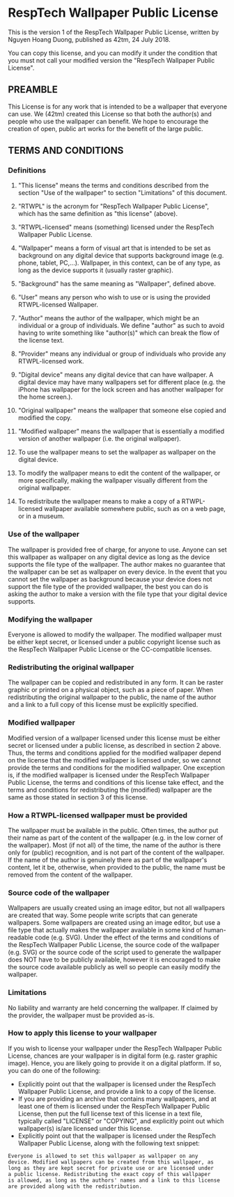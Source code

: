 RespTech Wallpaper Public License
=================================

This is the version 1 of the RespTech Wallpaper Public License, written by
Nguyen Hoang Duong, published as 42tm, 24 July 2018.

You can copy this license, and you can modify it under the condition that you
must not call your modified version the "RespTech Wallpaper Public License".

PREAMBLE
--------

This License is for any work that is intended to be a wallpaper that everyone
can use. We (42tm) created this License so that both the author(s) and people
who use the wallpaper can benefit. We hope to encourage the creation of open,
public art works for the benefit of the large public.

TERMS AND CONDITIONS
--------------------

### Definitions

1. "This license" means the terms and conditions described from the section "Use
of the wallpaper" to section "Limitations" of this document.

2. "RTWPL" is the acronym for "RespTech Wallpaper Public License", which has
the same definition as "this license" (above).

3. "RTWPL-licensed" means (something) licensed under the RespTech Wallpaper
Public License.

4. "Wallpaper" means a form of visual art that is intended to be set as
background on any digital device that supports background image (e.g. phone,
tablet, PC,...). Wallpaper, in this context, can be of any type, as long as
the device supports it (usually raster graphic).

5. "Background" has the same meaning as "Wallpaper", defined above.

6. "User" means any person who wish to use or is using the provided
RTWPL-licensed Wallpaper.

7. "Author" means the author of the wallpaper, which might be an individual
or a group of individuals. We define "author" as such to avoid having to
write something like "author(s)" which can break the flow of the license
text.

8. "Provider" means any individual or group of individuals who provide any
RTWPL-licensed work.

9. "Digital device" means any digital device that can have wallpaper. A
digital device may have many wallpapers set for different place (e.g. the
iPhone has wallpaper for the lock screen and has another wallpaper for the
home screen.).

10. "Original wallpaper" means the wallpaper that someone else copied and
modified the copy.

11. "Modified wallpaper" means the wallpaper that is essentially a modified
version of another wallpaper (i.e. the original wallpaper).

12. To use the wallpaper means to set the wallpaper as wallpaper on the
digital device.

13. To modify the wallpaper means to edit the content of the wallpaper,
or more specifically, making the wallpaper visually different from the
original wallpaper.

14. To redistribute the wallpaper means to make a copy of a RTWPL-licensed
wallpaper available somewhere public, such as on a web page, or in a museum.

### Use of the wallpaper

The wallpaper is provided free of charge, for anyone to use. Anyone can set
this wallpaper as wallpaper on any digital device as long as the device
supports the file type of the wallpaper. The author makes no guarantee that
the wallpaper can be set as wallpaper on every device. In the event that you
cannot set the wallpaper as background because your device does not support
the file type of the provided wallpaper, the best you can do is asking the
author to make a version with the file type that your digital device
supports.

### Modifying the wallpaper

Everyone is allowed to modify the wallpaper. The modified wallpaper must be
either kept secret, or licensed under a public copyright license such as
the RespTech Wallpaper Public License or the CC-compatible licenses.

### Redistributing the original wallpaper

The wallpaper can be copied and redistributed in any form. It can be raster
graphic or printed on a physical object, such as a piece of paper. When
redistributing the original wallpaper to the public, the name of the author
and a link to a full copy of this license must be explicitly specified.

### Modified wallpaper

Modified version of a wallpaper licensed under this license must be either
secret or licensed under a public license, as described in section 2 above.
Thus, the terms and conditions applied for the modified wallpaper depend on
the license that the modified wallpaper is licensed under, so we cannot
provide the terms and conditions for the modified wallpaper. One exception
is, if the modified wallpaper is licensed under the RespTech Wallpaper
Public License, the terms and conditions of this license take effect, and
the terms and conditions for redistributing the (modified) wallpaper are the
same as those stated in section 3 of this license.

### How a RTWPL-licensed wallpaper must be provided

The wallpaper must be available in the public. Often times, the author
put their name as part of the content of the wallpaper (e.g. in the low
corner of the wallpaper). Most (if not all) of the time, the name of the
author is there only for (public) recognition, and is not part of the
content of the wallpaper. If the name of the author is genuinely there as
part of the wallpaper's content, let it be, otherwise, when provided to the
public, the name must be removed from the content of the wallpaper.

### Source code of the wallpaper

Wallpapers are usually created using an image editor, but not all wallpapers
are created that way. Some people write scripts that can generate
wallpapers. Some wallpapers are created using an image editor, but use a
file type that actually makes the wallpaper available in some kind of
human-readable code (e.g. SVG). Under the effect of the terms and conditions
of the RespTech Wallpaper Public License, the source code of the wallpaper
(e.g. SVG) or the source code of the script used to generate the wallpaper
does NOT have to be publicly available, however it is encouraged to make the
source code available publicly as well so people can easily modify the
wallpaper.

### Limitations

No liability and warranty are held concerning the wallpaper. If claimed by
the provider, the wallpaper must be provided as-is.

### How to apply this license to your wallpaper

If you wish to license your wallpaper under the RespTech Wallpaper Public
License, chances are your wallpaper is in digital form (e.g. raster graphic
image). Hence, you are likely going to provide it on a digital platform. If
so, you can do one of the following:

- Explicitly point out that the wallpaper is licensed under the RespTech
Wallpaper Public License, and provide a link to a copy of the license.
- If you are providing an archive that contains many wallpapers, and at
least one of them is licensed under the RespTech Wallpaper Public
License, then put the full license text of this license in a text file,
typically called "LICENSE" or "COPYING", and explicitly point out which
wallpaper(s) is/are licensed under this license.
- Explicitly point out that the wallpaper is licensed under the RespTech
Wallpaper Public License, along with the following text snippet:
```
Everyone is allowed to set this wallpaper as wallpaper on any
device. Modified wallpapers can be created from this wallpaper, as
long as they are kept secret for private use or are licensed under
a public license. Redistributing the exact copy of this wallpaper
is allowed, as long as the authors' names and a link to this license
are provided along with the redistribution.
```
